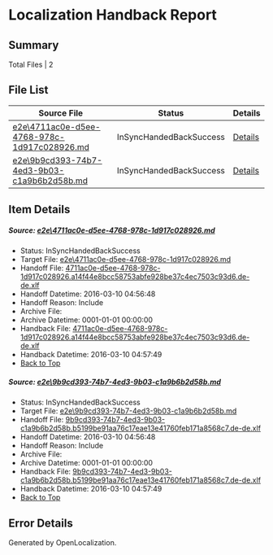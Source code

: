 # <a name='report-top'></a> Localization Handback Report

## Summary
 Total Files | 2

## File List
 Source File | Status | Details 
 ----------- | ------ | ------- 
 [e2e\4711ac0e-d5ee-4768-978c-1d917c028926.md](https://github.com/OpenLocalizationTest/oltest/blob/5c444a269a923c1dbfbca222cced547dcf83441f/e2e/4711ac0e-d5ee-4768-978c-1d917c028926.md) | InSyncHandedBackSuccess | [Details](#b547d2db10d2d0d2022668e2d00a5ba11faa2a2e1)
 [e2e\9b9cd393-74b7-4ed3-9b03-c1a9b6b2d58b.md](https://github.com/OpenLocalizationTest/oltest/blob/5c444a269a923c1dbfbca222cced547dcf83441f/e2e/9b9cd393-74b7-4ed3-9b03-c1a9b6b2d58b.md) | InSyncHandedBackSuccess | [Details](#e5b8b2fc60bb901b7def3f156c406e9646957fbb2)

## Item Details
##### <a name='b547d2db10d2d0d2022668e2d00a5ba11faa2a2e1'></a> Source: [e2e\4711ac0e-d5ee-4768-978c-1d917c028926.md](https://github.com/OpenLocalizationTest/oltest/blob/5c444a269a923c1dbfbca222cced547dcf83441f/e2e/4711ac0e-d5ee-4768-978c-1d917c028926.md)
* Status: InSyncHandedBackSuccess
* Target File: [e2e\4711ac0e-d5ee-4768-978c-1d917c028926.md](https://github.com/OpenLocalizationTestOrg/oltest.de-de/blob/c725474a6bcdb94f81f824a51d7df2d7346905fd/e2e/4711ac0e-d5ee-4768-978c-1d917c028926.md)
* Handoff File: [4711ac0e-d5ee-4768-978c-1d917c028926.a14f44e8bcc58753abfe928be37c4ec7503c93d6.de-de.xlf](https://github.com/OpenLocalizationTestOrg/olhandoff/blob/3c676d7593473bed75090250df28c50786101c11/ol-handoff/OpenLocalizationTestOrg/oltest.de-de/xinjiang/ht/4711ac0e-d5ee-4768-978c-1d917c028926.a14f44e8bcc58753abfe928be37c4ec7503c93d6.de-de.xlf)
* Handoff Datetime: 2016-03-10 04:56:48
* Handoff Reason: Include
* Archive File: 
* Archive Datetime: 0001-01-01 00:00:00
* Handback File: [4711ac0e-d5ee-4768-978c-1d917c028926.a14f44e8bcc58753abfe928be37c4ec7503c93d6.de-de.xlf](https://github.com/OpenLocalizationTestOrg/olhandback/blob/c8d9dff8ad8ef99ec9b9d56230ba42079fae6972/ol-handback/OpenLocalizationTestOrg/oltest.de-de/xinjiang/ht/4711ac0e-d5ee-4768-978c-1d917c028926.a14f44e8bcc58753abfe928be37c4ec7503c93d6.de-de.xlf)
* Handback Datetime: 2016-03-10 04:57:49
* [Back to Top](#report-top)

##### <a name='e5b8b2fc60bb901b7def3f156c406e9646957fbb2'></a> Source: [e2e\9b9cd393-74b7-4ed3-9b03-c1a9b6b2d58b.md](https://github.com/OpenLocalizationTest/oltest/blob/5c444a269a923c1dbfbca222cced547dcf83441f/e2e/9b9cd393-74b7-4ed3-9b03-c1a9b6b2d58b.md)
* Status: InSyncHandedBackSuccess
* Target File: [e2e\9b9cd393-74b7-4ed3-9b03-c1a9b6b2d58b.md](https://github.com/OpenLocalizationTestOrg/oltest.de-de/blob/c725474a6bcdb94f81f824a51d7df2d7346905fd/e2e/9b9cd393-74b7-4ed3-9b03-c1a9b6b2d58b.md)
* Handoff File: [9b9cd393-74b7-4ed3-9b03-c1a9b6b2d58b.b5199be91aa76c17eae13e41760feb171a8568c7.de-de.xlf](https://github.com/OpenLocalizationTestOrg/olhandoff/blob/3c676d7593473bed75090250df28c50786101c11/ol-handoff/OpenLocalizationTestOrg/oltest.de-de/xinjiang/ht/9b9cd393-74b7-4ed3-9b03-c1a9b6b2d58b.b5199be91aa76c17eae13e41760feb171a8568c7.de-de.xlf)
* Handoff Datetime: 2016-03-10 04:56:48
* Handoff Reason: Include
* Archive File: 
* Archive Datetime: 0001-01-01 00:00:00
* Handback File: [9b9cd393-74b7-4ed3-9b03-c1a9b6b2d58b.b5199be91aa76c17eae13e41760feb171a8568c7.de-de.xlf](https://github.com/OpenLocalizationTestOrg/olhandback/blob/c8d9dff8ad8ef99ec9b9d56230ba42079fae6972/ol-handback/OpenLocalizationTestOrg/oltest.de-de/xinjiang/ht/9b9cd393-74b7-4ed3-9b03-c1a9b6b2d58b.b5199be91aa76c17eae13e41760feb171a8568c7.de-de.xlf)
* Handback Datetime: 2016-03-10 04:57:49
* [Back to Top](#report-top)


## Error Details

Generated by OpenLocalization.
